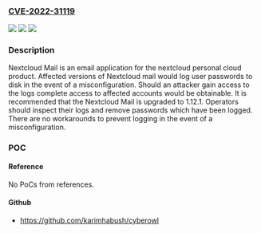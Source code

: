 ### [CVE-2022-31119](https://cve.mitre.org/cgi-bin/cvename.cgi?name=CVE-2022-31119)
![](https://img.shields.io/static/v1?label=Product&message=security-advisories&color=blue)
![](https://img.shields.io/static/v1?label=Version&message=n%2Fa&color=blue)
![](https://img.shields.io/static/v1?label=Vulnerability&message=CWE-532%3A%20Insertion%20of%20Sensitive%20Information%20into%20Log%20File&color=brighgreen)

### Description

Nextcloud Mail is an email application for the nextcloud personal cloud product. Affected versions of Nextcloud mail would log user passwords to disk in the event of a misconfiguration. Should an attacker gain access to the logs complete access to affected accounts would be obtainable. It is recommended that the Nextcloud Mail is upgraded to 1.12.1. Operators should inspect their logs and remove passwords which have been logged. There are no workarounds to prevent logging in the event of a misconfiguration.

### POC

#### Reference
No PoCs from references.

#### Github
- https://github.com/karimhabush/cyberowl

